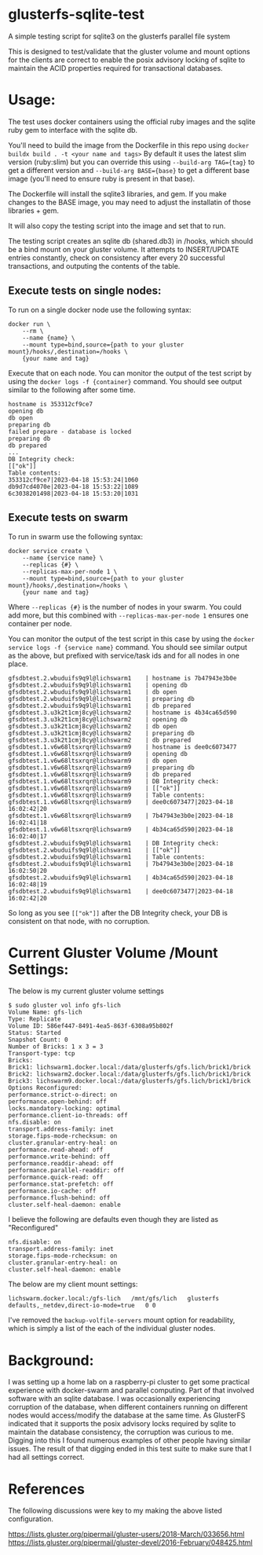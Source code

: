 # glusterfs-sqlite-test
A simple testing script for sqlite3 on the glusterfs parallel file system

This is designed to test/validate that the gluster volume and mount options for the clients are correct to enable the posix advisory locking of sqlite to maintain the ACID properties required for transactional databases.

# Usage:
The test uses docker containers using the official ruby images and the sqlite ruby gem to interface with the sqlite db.  

You'll need to build the image from the Dockerfile in this repo using `docker buildx build . -t <your name and tags>` By default it uses the latest slim version (ruby:slim) but you can override this using `--build-arg TAG={tag}` to get a different version and `--build-arg BASE={base}` to get a different base image (you'll need to ensure ruby is present in that base).  

The Dockerfile will install the sqlite3 libraries, and gem.  If you make changes to the BASE image, you may need to adjust the installatin of those libraries + gem.

It will also copy the testing script into the image and set that to run.

The testing script creates an sqlite db (shared.db3) in /hooks, which should be a bind mount on your gluster volume.  It attempts to INSERT/UPDATE entries constantly, check on consistency after every 20 successful transactions, and outputing the contents of the table.

## Execute tests on single nodes:
To run on a single docker node use the following syntax:
```
docker run \
    --rm \
    --name {name} \
    --mount type=bind,source={path to your gluster mount}/hooks/,destination=/hooks \
    {your name and tag}
```

Execute that on each node.  You can monitor the output of the test script by using the `docker logs -f {container}` command.  You should see output similar to the following after some time.
```
hostname is 353312cf9ce7
opening db
db open
preparing db
failed prepare - database is locked
preparing db
db prepared
...
DB Integrity check:
[["ok"]]
Table contents:
353312cf9ce7|2023-04-18 15:53:24|1060
db9d7cd4070e|2023-04-18 15:53:22|1089
6c3038201498|2023-04-18 15:53:20|1031
```

## Execute tests on swarm 
To run in swarm use the following syntax:

```
docker service create \
    --name {service name} \
    --replicas {#} \
    --replicas-max-per-node 1 \
    --mount type=bind,source={path to your gluster mount}/hooks/,destination=/hooks \
    {your name and tag}
```
Where `--replicas {#}` is the number of nodes in your swarm.  You could add more, but this combined with `--replicas-max-per-node 1` ensures one container per node.

You can monitor the output of the test script in this case by using the `docker service logs -f {service name}` command.  You should see similar output as the above, but prefixed with service/task ids and for all nodes in one place.
```
gfsdbtest.2.wbuduifs9q9l@lichswarm1    | hostname is 7b47943e3b0e
gfsdbtest.2.wbuduifs9q9l@lichswarm1    | opening db
gfsdbtest.2.wbuduifs9q9l@lichswarm1    | db open
gfsdbtest.2.wbuduifs9q9l@lichswarm1    | preparing db
gfsdbtest.2.wbuduifs9q9l@lichswarm1    | db prepared
gfsdbtest.3.u3k2t1cmj8cy@lichswarm2    | hostname is 4b34ca65d590
gfsdbtest.3.u3k2t1cmj8cy@lichswarm2    | opening db
gfsdbtest.3.u3k2t1cmj8cy@lichswarm2    | db open
gfsdbtest.3.u3k2t1cmj8cy@lichswarm2    | preparing db
gfsdbtest.3.u3k2t1cmj8cy@lichswarm2    | db prepared
gfsdbtest.1.v6w68ltsxrqr@lichswarm9    | hostname is dee0c6073477
gfsdbtest.1.v6w68ltsxrqr@lichswarm9    | opening db
gfsdbtest.1.v6w68ltsxrqr@lichswarm9    | db open
gfsdbtest.1.v6w68ltsxrqr@lichswarm9    | preparing db
gfsdbtest.1.v6w68ltsxrqr@lichswarm9    | db prepared
gfsdbtest.1.v6w68ltsxrqr@lichswarm9    | DB Integrity check:
gfsdbtest.1.v6w68ltsxrqr@lichswarm9    | [["ok"]]
gfsdbtest.1.v6w68ltsxrqr@lichswarm9    | Table contents:
gfsdbtest.1.v6w68ltsxrqr@lichswarm9    | dee0c6073477|2023-04-18 16:02:42|20
gfsdbtest.1.v6w68ltsxrqr@lichswarm9    | 7b47943e3b0e|2023-04-18 16:02:41|18
gfsdbtest.1.v6w68ltsxrqr@lichswarm9    | 4b34ca65d590|2023-04-18 16:02:40|17
gfsdbtest.2.wbuduifs9q9l@lichswarm1    | DB Integrity check:
gfsdbtest.2.wbuduifs9q9l@lichswarm1    | [["ok"]]
gfsdbtest.2.wbuduifs9q9l@lichswarm1    | Table contents:
gfsdbtest.2.wbuduifs9q9l@lichswarm1    | 7b47943e3b0e|2023-04-18 16:02:50|20
gfsdbtest.2.wbuduifs9q9l@lichswarm1    | 4b34ca65d590|2023-04-18 16:02:48|19
gfsdbtest.2.wbuduifs9q9l@lichswarm1    | dee0c6073477|2023-04-18 16:02:42|20
```

So long as you see `[["ok"]]` after the DB Integrity check, your DB is consistent on that node, with no corruption.


# Current Gluster Volume /Mount Settings:
The below is my current gluster volume settings

    $ sudo gluster vol info gfs-lich
    Volume Name: gfs-lich
    Type: Replicate
    Volume ID: 586ef447-8491-4ea5-863f-6308a95b802f
    Status: Started
    Snapshot Count: 0
    Number of Bricks: 1 x 3 = 3
    Transport-type: tcp
    Bricks:
    Brick1: lichswarm1.docker.local:/data/glusterfs/gfs.lich/brick1/brick
    Brick2: lichswarm2.docker.local:/data/glusterfs/gfs.lich/brick1/brick
    Brick3: lichswarm9.docker.local:/data/glusterfs/gfs.lich/brick1/brick
    Options Reconfigured:
    performance.strict-o-direct: on
    performance.open-behind: off
    locks.mandatory-locking: optimal
    performance.client-io-threads: off
    nfs.disable: on
    transport.address-family: inet
    storage.fips-mode-rchecksum: on
    cluster.granular-entry-heal: on
    performance.read-ahead: off
    performance.write-behind: off
    performance.readdir-ahead: off
    performance.parallel-readdir: off
    performance.quick-read: off
    performance.stat-prefetch: off
    performance.io-cache: off
    performance.flush-behind: off
    cluster.self-heal-daemon: enable

I believe the following are defaults even though they are listed as "Reconfigured" 

    nfs.disable: on
    transport.address-family: inet
    storage.fips-mode-rchecksum: on
    cluster.granular-entry-heal: on
    cluster.self-heal-daemon: enable
The below are my client mount settings:

    lichswarm.docker.local:/gfs-lich   /mnt/gfs/lich   glusterfs   defaults,_netdev,direct-io-mode=true   0 0

I've removed the `backup-volfile-servers` mount option for readability, which is simply a list of the each of the individual gluster nodes. 

# Background:
I was setting up a home lab on a raspberry-pi cluster to get some practical experience with docker-swarm and parallel computing.  Part of that involved software with an sqlite database.  I was occasionally experiencing corruption of the database, when different containers running on different nodes would access/modify the database at the same time.  As GlusterFS indicated that it supports the posix advisory locks required by sqlite to maintain the database consistency, the corruption was curious to me.  Digging into this I found numerous examples of other people having similar issues.  The result of that digging ended in this test suite to make sure that I had all settings correct.

# References
The following discussions were key to my making the above listed configuration.

https://lists.gluster.org/pipermail/gluster-users/2018-March/033656.html
https://lists.gluster.org/pipermail/gluster-devel/2016-February/048425.html

